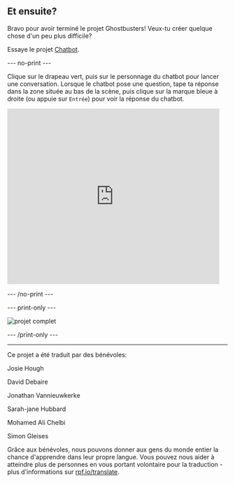 ## Et ensuite?

Bravo pour avoir terminé le projet Ghostbusters! Veux-tu créer quelque chose d'un peu plus difficile?

Essaye le projet [Chatbot](https://projects.raspberrypi.org/fr-FR/projects/chatbot?utm_source=pathway&utm_medium=whatnext&utm_campaign=projects).

--- no-print ---

Clique sur le drapeau vert, puis sur le personnage du chatbot pour lancer une conversation. Lorsque le chatbot pose une question, tape ta réponse dans la zone située au bas de la scène, puis clique sur la marque bleue à droite (ou appuie sur `Entrée`) pour voir la réponse du chatbot.

<div class="scratch-preview">
  <iframe allowtransparency="true" width="485" height="402" src="https://scratch.mit.edu/projects/embed/334705661/?autostart=false" 
  frameborder="0" scrolling="no"></iframe>
</div>

--- /no-print ---

--- print-only ---

![projet complet](images/chatbot-preview.png)

--- /print-only ---

***

Ce projet a été traduit par des bénévoles:

Josie Hough

David Debaire

Jonathan Vannieuwkerke

Sarah-jane Hubbard

Mohamed Ali Chelbi

Simon Gleises

Grâce aux bénévoles, nous pouvons donner aux gens du monde entier la chance d'apprendre dans leur propre langue. Vous pouvez nous aider à atteindre plus de personnes en vous portant volontaire pour la traduction - plus d'informations sur [rpf.io/translate](https://rpf.io/translate).